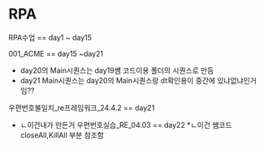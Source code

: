 # RPA

RPA수업 == day1 ~ day15

001_ACME == day15 ~day21

* day20의 Main시퀀스는 day19썜 코드이용 폴더의 시퀀스로 만듬
* day21 Main시퀀스는 day20의 Main시퀀스랑 dt확인용이 중간에 있냐없냐인거임??

우편번호불일치_re프레임워크_24.4.2 == day21
 * ㄴ이건내가 만든거
우편번호실습_RE_04.03 == day22
*ㄴ이건 쌤코드 closeAll,KillAll 부분 참조함 
